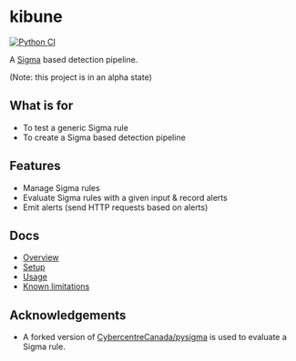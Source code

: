 # kibune

[![Python CI](https://github.com/ninoseki/kibune/actions/workflows/test.yaml/badge.svg)](https://github.com/ninoseki/kibune/actions/workflows/test.yaml)

A [Sigma](https://github.com/SigmaHQ/sigma) based detection pipeline.

(Note: this project is in an alpha state)

## What is for

- To test a generic Sigma rule
- To create a Sigma based detection pipeline

## Features

- Manage Sigma rules
- Evaluate Sigma rules with a given input & record alerts
- Emit alerts (send HTTP requests based on alerts)

## Docs

- [Overview](https://github.com/ninoseki/kibune/wiki/Overview)
- [Setup](https://github.com/ninoseki/kibune/wiki/Setup)
- [Usage](https://github.com/ninoseki/kibune/wiki/Usage)
- [Known limitations](https://github.com/ninoseki/kibune/wiki/Known-limitations)

## Acknowledgements

- A forked version of [CybercentreCanada/pysigma](https://github.com/CybercentreCanada/pysigma) is used to evaluate a Sigma rule.

